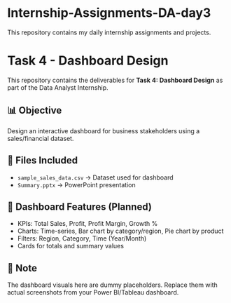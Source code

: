 # Internship-Assignments-DA-day3
This repository contains my daily internship assignments and projects.
# Task 4 - Dashboard Design

This repository contains the deliverables for **Task 4: Dashboard Design** as part of the Data Analyst Internship.

## 📊 Objective
Design an interactive dashboard for business stakeholders using a sales/financial dataset.

## 📂 Files Included
- `sample_sales_data.csv` → Dataset used for dashboard
- `Summary.pptx` → PowerPoint presentation

## 🚀 Dashboard Features (Planned)
- KPIs: Total Sales, Profit, Profit Margin, Growth %
- Charts: Time-series, Bar chart by category/region, Pie chart by product
- Filters: Region, Category, Time (Year/Month)
- Cards for totals and summary values

## 📌 Note
The dashboard visuals here are dummy placeholders. Replace them with actual screenshots from your Power BI/Tableau dashboard.

